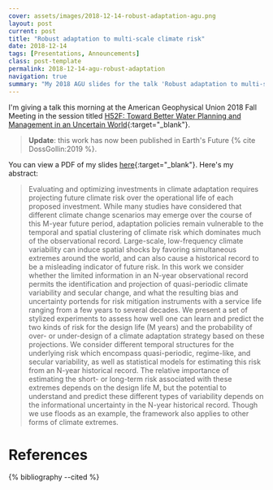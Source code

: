 ```yaml
---
cover: assets/images/2018-12-14-robust-adaptation-agu.png
layout: post
current: post
title: "Robust adaptation to multi-scale climate risk"
date: 2018-12-14
tags: [Presentations, Announcements]
class: post-template
permalink: 2018-12-14-agu-robust-adaptation
navigation: true
summary: "My 2018 AGU slides for the talk 'Robust adaptation to multi-scale climate risk' in session 'H52f: Toward Better Water Planning and Management in an Uncertain World'"
---
```


I'm giving a talk this morning at the American Geophysical Union 2018 Fall Meeting in the session titled [H52F: Toward Better Water Planning and Management in an Uncertain World](https://agu.confex.com/agu/fm18/meetingapp.cgi/Session/62105){:target="_blank"}.

> **Update**: this work has now been published in Earth's Future {% cite DossGollin:2019 %}.

You can view a PDF of my slides [here](https://doi.org/10.13140/RG.2.2.28447.20649){:target="_blank"}.
Here's my abstract:

> Evaluating and optimizing investments in climate adaptation requires projecting future climate risk over the operational life of each proposed investment. While many studies have considered that different climate change scenarios may emerge over the course of this M-year future period, adaptation policies remain vulnerable to the temporal and spatial clustering of climate risk which dominates much of the observational record. Large-scale, low-frequency climate variability can induce spatial shocks by favoring simultaneous extremes around the world, and can also cause a historical record to be a misleading indicator of future risk. In this work we consider whether the limited information in an N-year observational record permits the identification and projection of quasi-periodic climate variability and secular change, and what the resulting bias and uncertainty portends for risk mitigation instruments with a service life ranging from a few years to several decades. We present a set of stylized experiments to assess how well one can learn and predict the two kinds of risk for the design life (M years) and the probability of over- or under-design of a climate adaptation strategy based on these projections. We consider different temporal structures for the underlying risk which encompass quasi-periodic, regime-like, and secular variability, as well as statistical models for estimating this risk from an N-year historical record. The relative importance of estimating the short- or long-term risk associated with these extremes depends on the design life M, but the potential to understand and predict these different types of variability depends on the informational uncertainty in the N-year historical record. Though we use floods as an example, the framework also applies to other forms of climate extremes.

# References

{% bibliography --cited %}
